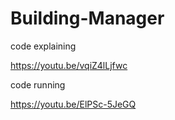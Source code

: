 # Building-Manager

code explaining 

https://youtu.be/vqiZ4lLjfwc

code running

https://youtu.be/ElPSc-5JeGQ
